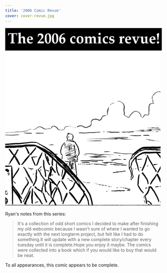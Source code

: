 ```yaml
---
title: '2006 Comic Revue'
cover: cover-revue.jpg
---
```


![](crlogo.jpg "Ryan's logo for the 2006 Comic Revue.")
![](crmain11.jpg "Ryan's cover for 2006 Comic Revue, featuring a person near a chain-link fence.")

Ryan's notes from this series:

> It's a collection of odd short comics I decided to make after finishing my old webcomic because I wasn't sure of where I wanted to go exactly with the next longterm project, but felt like I had to do something.It will update with a new complete story/chapter every tuesday until it is complete.Hope you enjoy it maybe. The comics were collected into a book which if you would like to buy that would be neat.

To all appearances, this comic appears to be complete.
